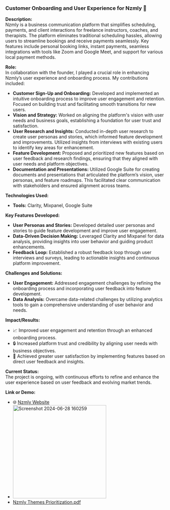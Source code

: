 ### Customer Onboarding and User Experience for Nzmly 📝

**Description:**  
Nzmly is a business communication platform that simplifies scheduling, payments, and client interactions for freelance instructors, coaches, and therapists. The platform eliminates traditional scheduling hassles, allowing users to streamline bookings and receive payments seamlessly. Key features include personal booking links, instant payments, seamless integrations with tools like Zoom and Google Meet, and support for various local payment methods.

**Role:**  
In collaboration with the founder, I played a crucial role in enhancing Nzmly’s user experience and onboarding process. My contributions included:

- **Customer Sign-Up and Onboarding:** Developed and implemented an intuitive onboarding process to improve user engagement and retention. Focused on building trust and facilitating smooth transitions for new users.
- **Vision and Strategy:** Worked on aligning the platform's vision with user needs and business goals, establishing a foundation for user trust and satisfaction.
- **User Research and Insights:** Conducted in-depth user research to create user personas and stories, which informed feature development and improvements. Utilized insights from interviews with existing users to identify key areas for enhancement.
- **Feature Development:** Proposed and prioritized new features based on user feedback and research findings, ensuring that they aligned with user needs and platform objectives.
- **Documentation and Presentations:** Utilized Google Suite for creating documents and presentations that articulated the platform’s vision, user personas, and feature roadmaps. This facilitated clear communication with stakeholders and ensured alignment across teams.

**Technologies Used:**  
- **Tools:** Clarity, Mixpanel, Google Suite

**Key Features Developed:**
- **User Personas and Stories:** Developed detailed user personas and stories to guide feature development and improve user engagement.
- **Data-Driven Decision Making:** Leveraged Clarity and Mixpanel for data analysis, providing insights into user behavior and guiding product enhancements.
- **Feedback Loop:** Established a robust feedback loop through user interviews and surveys, leading to actionable insights and continuous platform improvement.

**Challenges and Solutions:**  
- **User Engagement:** Addressed engagement challenges by refining the onboarding process and incorporating user feedback into feature development.
- **Data Analysis:** Overcame data-related challenges by utilizing analytics tools to gain a comprehensive understanding of user behavior and needs.

**Impact/Results:**  
- 📈 Improved user engagement and retention through an enhanced onboarding process.
- 🔒 Increased platform trust and credibility by aligning user needs with business objectives.
- 🌟 Achieved greater user satisfaction by implementing features based on direct user feedback and insights.

**Current Status:**  
The project is ongoing, with continuous efforts to refine and enhance the user experience based on user feedback and evolving market trends.

**Link or Demo:**  
- 🌐 [Nzmly Website](https://www.nzmly.com)
- <img width="292" alt="Screenshot 2024-06-28 160259" src="https://github.com/user-attachments/assets/5ff9e1e2-a7ff-4cf5-a4c3-9fe5b7e740f8">
- [Nzmly Themes Prioritization.pdf](https://github.com/user-attachments/files/16494886/Nzmly.Themes.Prioritization.pdf)
